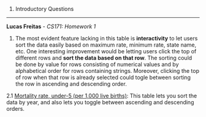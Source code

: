 1. Introductory Questions
---

**Lucas Freitas** - *CS171: Homework 1*

  1. The most evident feature lacking in this table is **interactivity** to let users sort the data easily based on maximum rate, minimum rate, state name, etc. One interesting improvement would be letting users click the top of different rows and **sort the data based on that row**. The sorting could be done by value for rows consisting of numerical values and by alphabetical order for rows containing strings. Moreover, clicking the top of row when that row is already selected could togle between sorting the row in ascending and descending order.

  2.1 [Mortality rate, under-5 (per 1,000 live births)](http://tinyurl.com/cs171-freitas-lucas-1): This table lets you sort the data by year, and also lets you toggle between ascending and descending orders.